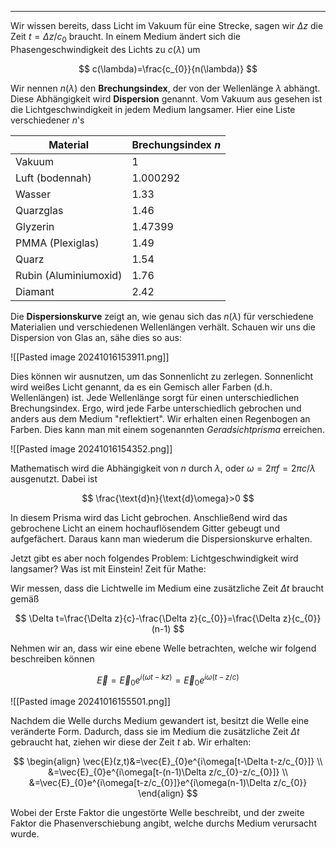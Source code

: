 ***

Wir wissen bereits, dass Licht im Vakuum für eine Strecke, sagen wir $\Delta z$ die Zeit $t=\Delta z /c_{0}$ braucht. In einem Medium ändert sich die Phasengeschwindigkeit des Lichts zu $c(\lambda)$ um

$$
c(\lambda)=\frac{c_{0}}{n(\lambda)}
$$

Wir nennen $n(\lambda)$ den **Brechungsindex**, der von der Wellenlänge $\lambda$ abhängt. Diese Abhängigkeit wird **Dispersion** genannt. Vom Vakuum aus gesehen ist die Lichtgeschwindigkeit in jedem Medium langsamer. Hier eine Liste verschiedener $n$'s

| Material              | Brechungsindex $n$ |
| --------------------- | ------------------ |
| Vakuum                | $1$                |
| Luft (bodennah)       | $1.000292$         |
| Wasser                | $1.33$             |
| Quarzglas             | $1.46$             |
| Glyzerin              | $1.47399$          |
| PMMA (Plexiglas)      | $1.49$             |
| Quarz                 | $1.54$             |
| Rubin (Aluminiumoxid) | $1.76$             |
| Diamant               | $2.42$             |

Die **Dispersionskurve** zeigt an, wie genau sich das $n(\lambda)$ für verschiedene Materialien und verschiedenen Wellenlängen verhält. Schauen wir uns die Dispersion von Glas an, sähe dies so aus:

![[Pasted image 20241016153911.png]]

Dies können wir ausnutzen, um das Sonnenlicht zu zerlegen. Sonnenlicht wird weißes Licht genannt, da es ein Gemisch aller Farben (d.h. Wellenlängen) ist. Jede Wellenlänge sorgt für einen unterschiedlichen Brechungsindex. Ergo, wird jede Farbe unterschiedlich gebrochen und anders aus dem Medium "reflektiert". Wir erhalten einen Regenbogen an Farben. Dies kann man mit einem sogenannten *Geradsichtprisma* erreichen.

![[Pasted image 20241016154352.png]]

Mathematisch wird die Abhängigkeit von $n$ durch $\lambda$, oder $\omega=2\pi f=2\pi c/\lambda$ ausgenutzt. Dabei ist

$$
\frac{\text{d}n}{\text{d}\omega}>0 
$$

In diesem Prisma wird das Licht gebrochen. Anschließend wird das gebrochene Licht an einem hochauflösendem Gitter gebeugt und aufgefächert. Daraus kann man wiederum die Dispersionskurve erhalten.

Jetzt gibt es aber noch folgendes Problem: Lichtgeschwindigkeit wird langsamer? Was ist mit Einstein! Zeit für Mathe:

Wir messen, dass die Lichtwelle im Medium eine zusätzliche Zeit $\Delta t$ braucht gemäß

$$
\Delta t=\frac{\Delta z}{c}-\frac{\Delta z}{c_{0}}=\frac{\Delta z}{c_{0}}(n-1)
$$

Nehmen wir an, dass wir eine ebene Welle betrachten, welche wir folgend beschreiben können

$$
\vec{E}=\vec{E}_{0}e^{i(\omega t-kz)}=\vec{E}_{0}e^{i\omega(t-z/c)}
$$

![[Pasted image 20241016155501.png]]

Nachdem die Welle durchs Medium gewandert ist, besitzt die Welle eine veränderte Form. Dadurch, dass sie im Medium die zusätzliche Zeit $\Delta t$ gebraucht hat, ziehen wir diese der Zeit $t$ ab. Wir erhalten:

$$
\begin{align}
\vec{E}(z,t)&=\vec{E}_{0}e^{i\omega[t-\Delta t-z/c_{0}]} \\
&=\vec{E}_{0}e^{i\omega[t-(n-1)\Delta z/c_{0}-z/c_{0}]} \\
&=\vec{E}_{0}e^{i\omega[t-z/c_{0}]}e^{i\omega(n-1)\Delta z/c_{0}}
\end{align}
$$

Wobei der Erste Faktor die ungestörte Welle beschreibt, und der zweite Faktor die Phasenverschiebung angibt, welche durchs Medium verursacht wurde.

